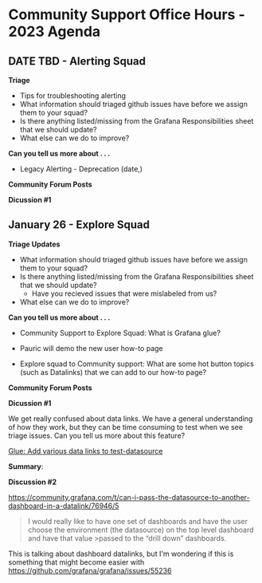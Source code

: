 # Community Support Office Hours - 2023 Agenda




## DATE TBD - Alerting Squad 

**Triage**

* Tips for troubleshooting alerting
* What information should triaged github issues have before we assign them to your squad? 
* Is there anything listed/missing from the Grafana Responsibilities sheet that we should update?
* What else can we do to improve?

**Can you tell us more about . . .**

* Legacy Alerting - Deprecation (date,)

**Community Forum Posts**


**Dicussion #1**





## January 26 - Explore Squad

**Triage Updates** 

* What information should triaged github issues have before we assign them to your squad? 
* Is there anything listed/missing from the Grafana Responsibilities sheet that we should update?
  * Have you recieved issues that were mislabeled from us?
* What else can we do to improve?

**Can you tell us more about . . .**

* Community Support to Explore Squad: What is Grafana glue? 

* Pauric will demo the new user how-to page

* Explore squad to Community support: What are some hot button topics (such as Datalinks) that we can add to our how-to page?

**Community Forum Posts**

**Dicussion #1**

We get really confused about data links. We have a general understanding of how they work, but they can be time consuming to test when we see triage issues. Can you tell us more about this feature? 

[Glue: Add various data links to test-datasource](https://github.com/grafana/grafana/issues/57449)


**Summary**: 


**Discussion #2**

https://community.grafana.com/t/can-i-pass-the-datasource-to-another-dashboard-in-a-datalink/76946/5 

>I would really like to have one set of dashboards and have the user choose the environment (the datasource) on the top level dashboard and have that value >passed to the “drill down” dashboards. 

This is talking about dashboard datalinks, but I'm wondering if this is something that might become easier with https://github.com/grafana/grafana/issues/55236 


